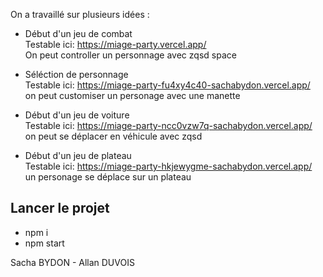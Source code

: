 On a travaillé sur plusieurs idées :

- Début d'un jeu de combat  
Testable ici: https://miage-party.vercel.app/  
On peut controller un personnage avec zqsd space

- Séléction de personnage  
Testable ici: https://miage-party-fu4xy4c40-sachabydon.vercel.app/  
on peut customiser un personage avec une manette

- Début d'un jeu de voiture  
Testable ici: https://miage-party-ncc0vzw7q-sachabydon.vercel.app/  
on peut se déplacer en véhicule avec zqsd

- Début d'un jeu de plateau  
Testable ici: https://miage-party-hkjewygme-sachabydon.vercel.app/  
un personage se déplace sur un plateau

## Lancer le projet
- npm i
- npm start


Sacha BYDON  -  Allan DUVOIS
